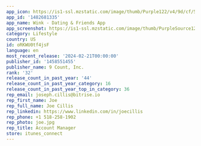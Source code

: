 ```yaml
---
app_icon: https://is1-ssl.mzstatic.com/image/thumb/Purple122/v4/9d/cf/5c/9dcf5c32-fab2-e8e0-0dc1-78703528d201/AppIcon-0-1x_U007ephone-0-0-0-85-220-0.png/1024x1024bb.png
app_id: '1482681335'
app_name: Wink - Dating & Friends App
app_screenshot: https://is1-ssl.mzstatic.com/image/thumb/PurpleSource126/v4/91/f4/1d/91f41dd1-69cd-6e56-71e8-d8498ff97cca/b5e0f2ed-962a-4c96-b2d8-a68336d668f0_G_6.5in_screenshot_Eng_1.jpg/1242x2688bb.png
category: Lifestyle
country: US
id: oRKWU0tf4jsF
language: en
most_recent_release: '2024-02-21T00:00:00'
publisher_id: '1458551455'
publisher_name: 9 Count, Inc.
rank: '32'
release_count_in_past_year: '44'
release_count_in_past_year_category: 16
release_count_in_past_year_top_in_category: 36
rep_email: joseph.cillis@bitrise.io
rep_first_name: Joe
rep_full_name: Joe Cillis
rep_linkedin: https://www.linkedin.com/in/joecillis
rep_phone: +1 518-258-1902
rep_photo: joe.jpg
rep_title: Account Manager
store: itunes_connect
---
```

